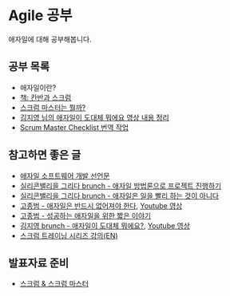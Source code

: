 # Agile 공부

애자일에 대해 공부해봅니다.

## 공부 목록

- 애자일이란?
- [책: 칸반과 스크럼](Scrum-Kanban.md)
- [스크럼 마스터는 뭘까?](Scrum-Master.md)
- [김지영 님의 애자일이 도대체 뭐에요 영상 내용 정리](agile-youtube.md)
- [Scrum Master Checklist 번역 작업](scrum-master-checklist.md)

## 참고하면 좋은 글

- [애자일 소프트웨어 개발 선언문](http://agilemanifesto.org/iso/ko/manifesto.html)
- [실리콘밸리을 그리다 brunch - 애자일 방법론으로 프로젝트 진행하기](https://brunch.co.kr/@svillustrated/27)
- [실리콘밸리을 그리다 brunch - 애자일은 일을 빨리 하는 것이 아니다](https://brunch.co.kr/@svillustrated/24)
- [고종범 - 애자일은 반드시 없어져야 한다](https://www.slideshare.net/jbgo93/ss-64683535), [Youtube 영상](https://www.youtube.com/watch?v=gHVVOvTcE5s)
- [고종범 - 성공하는 애자일을 위한 짧은 이야기](https://www.slideshare.net/jbgo93/ss-64684052)
- [김지영 brunch - 애자일이 도대체 뭐에요?](https://brunch.co.kr/@pubjinson/6), [Youtube 영상](https://youtu.be/yl4gHBtabI4)
- [스크럼 트레이닝 시리즈 강의(EN)](http://scrumtrainingseries.com/)

## 발표자료 준비

- [스크럼 & 스크럼 마스터](marp-source/scrum-study-slide.md)
